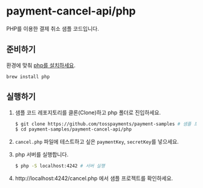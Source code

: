 # payment-cancel-api/php

PHP를 이용한 결제 취소 샘플 코드입니다.

## 준비하기

환경에 맞춰 [php를 설치하세요](https://www.php.net/manual/en/install.php).

```
brew install php
```

## 실행하기

1. 샘플 코드 레포지토리를 클론(Clone)하고 php 폴더로 진입하세요.

   ```sh
   $ git clone https://github.com/tosspayments/payment-samples # 샘플 프로젝트 클론
   $ cd payment-samples/payment-cancel-api/php
   ```

2. `cancel.php` 파일에 테스트하고 싶은 `paymentKey`, `secretKey`를 넣으세요.

3. php 서버를 실행합니다.

   ```sh
   $ php -S localhost:4242 # 서버 실행
   ```

4. http://localhost:4242/cancel.php 에서 샘플 프로젝트를 확인하세요.
